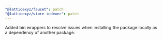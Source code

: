 ```yaml
---
"@latticexyz/faucet": patch
"@latticexyz/store-indexer": patch
---
```


Added bin wrappers to resolve issues when installing the package locally as a dependency of another package.
